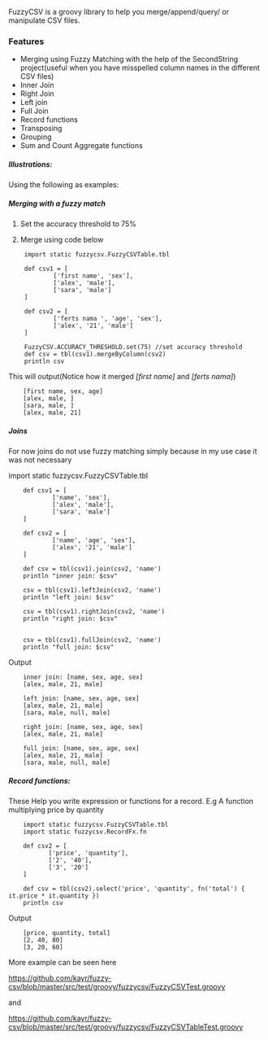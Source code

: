 FuzzyCSV is a groovy library to help you merge/append/query/ or manipulate CSV files.

### Features
 * Merging using Fuzzy Matching with the help of the SecondString project(useful when you have misspelled column names in the different CSV files)
 * Inner Join
 * Right Join
 * Left join
 * Full Join
 * Record functions
 * Transposing
 * Grouping
 * Sum and Count Aggregate functions

##### Illustrations:

Using the following as examples:



##### Merging with a fuzzy match
1. Set the accuracy threshold to 75%
2. Merge using code below

        import static fuzzycsv.FuzzyCSVTable.tbl

        def csv1 = [
                ['first name', 'sex'],
                ['alex', 'male'],
                ['sara', 'male']
        ]

        def csv2 = [
                ['ferts nama ', 'age', 'sex'],
                ['alex', '21', 'male']
        ]

        FuzzyCSV.ACCURACY_THRESHOLD.set(75) //set accuracy threshold
        def csv = tbl(csv1).mergeByColumn(csv2)
        println csv
     
This will output(Notice how it merged *[first name]* and *[ferts nama]*)

        [first name, sex, age]
        [alex, male, ]
        [sara, male, ]
        [alex, male, 21]

##### Joins

For now joins do not use fuzzy matching simply because in my use case it was not necessary

import static fuzzycsv.FuzzyCSVTable.tbl

        def csv1 = [
                ['name', 'sex'],
                ['alex', 'male'],
                ['sara', 'male']
        ]

        def csv2 = [
                ['name', 'age', 'sex'],
                ['alex', '21', 'male']
        ]

        def csv = tbl(csv1).join(csv2, 'name')
        println "inner join: $csv"

        csv = tbl(csv1).leftJoin(csv2, 'name')
        println "left join: $csv"

        csv = tbl(csv1).rightJoin(csv2, 'name')
        println "right join: $csv"


        csv = tbl(csv1).fullJoin(csv2, 'name')
        println "full join: $csv"

Output

        inner join: [name, sex, age, sex]
        [alex, male, 21, male]

        left join: [name, sex, age, sex]
        [alex, male, 21, male]
        [sara, male, null, male]

        right join: [name, sex, age, sex]
        [alex, male, 21, male]

        full join: [name, sex, age, sex]
        [alex, male, 21, male]
        [sara, male, null, male]

##### Record functions:

These Help you write expression or functions for a record. E.g A function multiplying price by quantity

        import static fuzzycsv.FuzzyCSVTable.tbl
        import static fuzzycsv.RecordFx.fn

        def csv2 = [
               ['price', 'quantity'],
               ['2', '40'],
               ['3', '20']
        ]

        def csv = tbl(csv2).select('price', 'quantity', fn('total') { it.price * it.quantity })
        println csv

Output

        [price, quantity, total]
        [2, 40, 80]
        [3, 20, 60]


More example can be seen here

https://github.com/kayr/fuzzy-csv/blob/master/src/test/groovy/fuzzycsv/FuzzyCSVTest.groovy

and

https://github.com/kayr/fuzzy-csv/blob/master/src/test/groovy/fuzzycsv/FuzzyCSVTableTest.groovy










